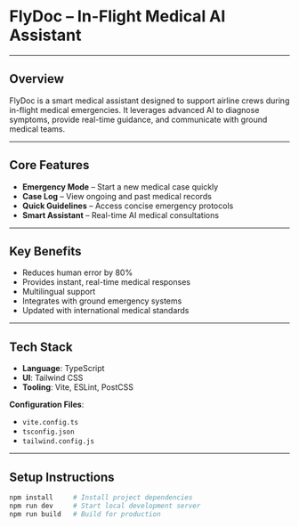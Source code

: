 # **FlyDoc – In-Flight Medical AI Assistant**

---

## **Overview**

FlyDoc is a smart medical assistant designed to support airline crews during in-flight medical emergencies. It leverages advanced AI to diagnose symptoms, provide real-time guidance, and communicate with ground medical teams.

---

## **Core Features**

* **Emergency Mode** – Start a new medical case quickly
* **Case Log** – View ongoing and past medical records
* **Quick Guidelines** – Access concise emergency protocols
* **Smart Assistant** – Real-time AI medical consultations

---

## **Key Benefits**

* Reduces human error by 80%
* Provides instant, real-time medical responses
* Multilingual support
* Integrates with ground emergency systems
* Updated with international medical standards

---

## **Tech Stack**

* **Language**: TypeScript
* **UI**: Tailwind CSS
* **Tooling**: Vite, ESLint, PostCSS

**Configuration Files**:

* `vite.config.ts`
* `tsconfig.json`
* `tailwind.config.js`

---

## **Setup Instructions**

```bash
npm install     # Install project dependencies
npm run dev     # Start local development server
npm run build   # Build for production
```
